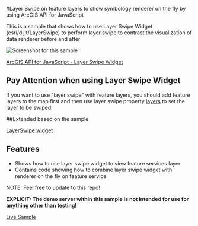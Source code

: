 #Layer Swipe on feature layers to show symbology renderer on the fly by using ArcGIS API for JavaScript

This is a sample that shows how to use Layer Swipe Widget (esri/dijit/LayerSwipe) to perform layer swipe to contrast the visualization of data renderer before and after 

![Screenshot for this sample](https://cloud.githubusercontent.com/assets/5265346/9213204/008bdf1e-4045-11e5-838e-971dae68f076.JPG)


[ArcGIS API for JavaScript - Layer Swipe Widget](https://developers.arcgis.com/javascript/jsapi/layerswipe-amd.html)

## Pay Attention when using Layer Swipe Widget
If you want to use "layer swipe" with feature layers, you should add feature layers to the map first and then use layer swipe property [layers](https://developers.arcgis.com/javascript/jsapi/layerswipe-amd.html#layers)  to set the layer to be swiped. 




##Extended based on the sample 

[LayerSwipe widget](https://developers.arcgis.com/javascript/jssamples/widget_swipe.html)

## Features

* Shows how to use layer swipe widget to view feature services layer 
* Contains code showing how to combine layer swipe widget with renderer on the fly on feature service

NOTE: Feel free to update to this repo!

**EXPLICIT: The demo server within this sample is not intended for use for anything other than testing!**

[Live Sample](http://esri.github.io/developer-support/web-js/layer-swipe-over-feature-layer/LayerSwipe.html)
